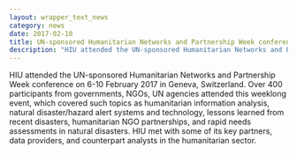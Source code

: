 ```yaml
---
layout: wrapper_text_news
category: news
date: 2017-02-10
title: UN-sponsored Humanitarian Networks and Partnership Week conference on 6-10 February 2017
description: "HIU attended the UN-sponsored Humanitarian Networks and Partnership Week conference on 6-10 February 2017 in Geneva, Switzerland."
---
```


<!--
<a href="http://www.flickr.com/photos/rsms/sets/72157600080233691/"><img src="https://farm1.static.flickr.com/222/445848740_7f18960d2e_b.jpg" alt="Photograph" /></a>-->

HIU attended the UN-sponsored Humanitarian Networks and Partnership Week conference on 6-10 February 2017 in Geneva, Switzerland. Over 400 participants from governments, NGOs, UN agencies attended this weeklong event,  which covered such topics as humanitarian information analysis, natural disaster/hazard alert systems and technology, lessons learned from recent disasters, humanitarian NGO partnerships, and rapid needs assessments in natural disasters.  HIU met with some of its key partners, data providers, and counterpart analysts in the humanitarian sector. 

